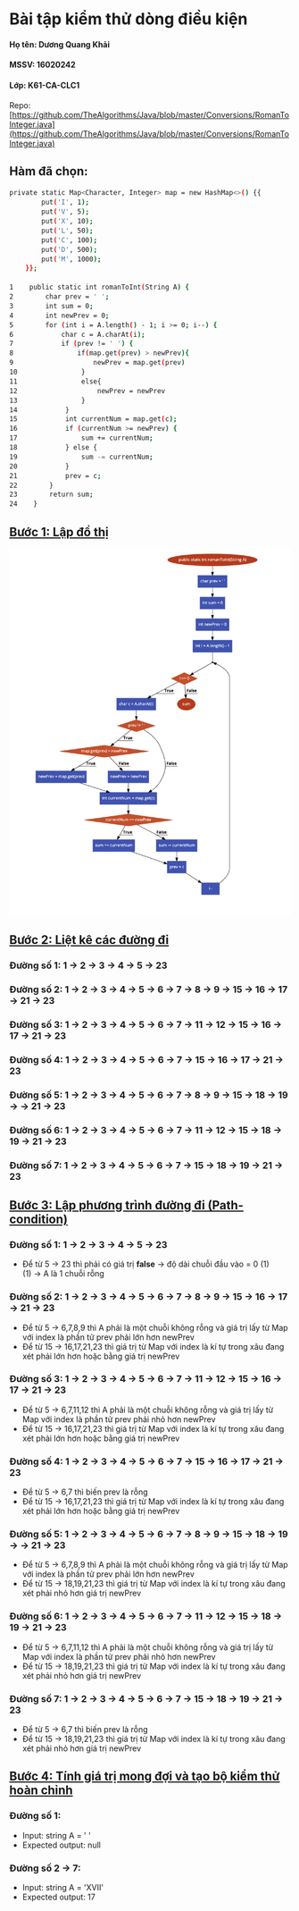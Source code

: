 # Bài tập kiểm thử dòng điều kiện

#### Họ tên: Dương Quang Khải
#### MSSV: 16020242
#### Lớp: K61-CA-CLC1

Repo: [https://github.com/TheAlgorithms/Java/blob/master/Conversions/RomanToInteger.java](https://github.com/TheAlgorithms/Java/blob/master/Conversions/RomanToInteger.java)

## **Hàm đã chọn:**

```sh
private static Map<Character, Integer> map = new HashMap<>() {{
        put('I', 1);
        put('V', 5);
        put('X', 10);
        put('L', 50);
        put('C', 100);
        put('D', 500);
        put('M', 1000);
    }};

1    public static int romanToInt(String A) {
2        char prev = ' ';
3        int sum = 0;
4        int newPrev = 0;
5        for (int i = A.length() - 1; i >= 0; i--) {
6            char c = A.charAt(i);
7            if (prev != ' ') {
8                if(map.get(prev) > newPrev){
9                    newPrev = map.get(prev)
10                }
11                else{
12                    newPrev = newPrev
13                }
14            }
15            int currentNum = map.get(c);
16            if (currentNum >= newPrev) {
17                sum += currentNum;
18            } else {
19                sum -= currentNum;
20            }
21            prev = c;
22        }
23        return sum;
24    }
```

## **<u>Bước 1: Lập đồ thị</u>**

![](flowchart.png)

## **<u>Bước 2: Liệt kê các đường đi</u>**

### **Đường số 1**: 1 &rarr; 2 &rarr; 3 &rarr; 4 &rarr; 5 &rarr; 23

### **Đường số 2**: 1 &rarr; 2 &rarr; 3 &rarr; 4 &rarr; 5 &rarr; 6 &rarr; 7 &rarr; 8 &rarr; 9 &rarr; 15 &rarr; 16 &rarr; 17 &rarr; 21 &rarr; 23

### **Đường số 3**: 1 &rarr; 2 &rarr; 3 &rarr; 4 &rarr; 5 &rarr; 6 &rarr; 7 &rarr; 11 &rarr; 12 &rarr; 15 &rarr; 16 &rarr; 17 &rarr; 21 &rarr; 23

### **Đường số 4**: 1 &rarr; 2 &rarr; 3 &rarr; 4 &rarr; 5 &rarr; 6 &rarr; 7 &rarr; 15 &rarr; 16 &rarr; 17 &rarr; 21 &rarr; 23

### **Đường số 5**: 1 &rarr; 2 &rarr; 3 &rarr; 4 &rarr; 5 &rarr; 6 &rarr; 7 &rarr; 8 &rarr; 9 &rarr; 15 &rarr; 18 &rarr; 19 &rarr; &rarr; 21 &rarr; 23

### **Đường số 6**: 1 &rarr; 2 &rarr; 3 &rarr; 4 &rarr; 5 &rarr; 6 &rarr; 7 &rarr; 11 &rarr; 12 &rarr; 15 &rarr; 18 &rarr; 19 &rarr; 21 &rarr; 23

### **Đường số 7**: 1 &rarr; 2 &rarr; 3 &rarr; 4 &rarr; 5 &rarr; 6 &rarr; 7 &rarr; 15 &rarr; 18 &rarr; 19 &rarr; 21 &rarr; 23 

## **<u>Bước 3: Lập phương trình đường đi (Path-condition)</u>**

### **Đường số 1**: 1 &rarr; 2 &rarr; 3 &rarr; 4 &rarr; 5 &rarr; 23

- Để từ 5 &rarr; 23 thì phải có giá trị **false** &rarr; độ dài chuỗi đầu vào = 0 (1) <br/>
(1) &rarr; A là 1 chuỗi rỗng

### **Đường số 2**: 1 &rarr; 2 &rarr; 3 &rarr; 4 &rarr; 5 &rarr; 6 &rarr; 7 &rarr; 8 &rarr; 9 &rarr; 15 &rarr; 16 &rarr; 17 &rarr; 21 &rarr; 23

- Để từ 5 &rarr; 6,7,8,9 thì A phải là một chuỗi không rỗng và giá trị lấy từ Map với index là phần tử prev phải lớn hơn newPrev
- Để từ 15 &rarr; 16,17,21,23 thì giá trị từ Map với index là kí tự trong xâu đang xét phải lớn hơn hoặc bằng giá trị newPrev

### **Đường số 3**: 1 &rarr; 2 &rarr; 3 &rarr; 4 &rarr; 5 &rarr; 6 &rarr; 7 &rarr; 11 &rarr; 12 &rarr; 15 &rarr; 16 &rarr; 17 &rarr; 21 &rarr; 23

- Để từ 5 &rarr; 6,7,11,12 thì A phải là một chuỗi không rỗng và giá trị lấy từ Map với index là phần tử prev phải nhỏ hơn newPrev
- Để từ 15 &rarr; 16,17,21,23 thì giá trị từ Map với index là kí tự trong xâu đang xét phải lớn hơn hoặc bằng giá trị newPrev

### **Đường số 4**: 1 &rarr; 2 &rarr; 3 &rarr; 4 &rarr; 5 &rarr; 6 &rarr; 7 &rarr; 15 &rarr; 16 &rarr; 17 &rarr; 21 &rarr; 23

- Để từ 5 &rarr; 6,7 thì biến prev là rỗng
- Để từ 15 &rarr; 16,17,21,23 thì giá trị từ Map với index là kí tự trong xâu đang xét phải lớn hơn hoặc bằng giá trị newPrev

### **Đường số 5**: 1 &rarr; 2 &rarr; 3 &rarr; 4 &rarr; 5 &rarr; 6 &rarr; 7 &rarr; 8 &rarr; 9 &rarr; 15 &rarr; 18 &rarr; 19 &rarr; &rarr; 21 &rarr; 23

- Để từ 5 &rarr; 6,7,8,9 thì A phải là một chuỗi không rỗng và giá trị lấy từ Map với index là phần tử prev phải lớn hơn newPrev
- Để từ 15 &rarr; 18,19,21,23 thì giá trị từ Map với index là kí tự trong xâu đang xét phải nhỏ hơn giá trị newPrev

### **Đường số 6**: 1 &rarr; 2 &rarr; 3 &rarr; 4 &rarr; 5 &rarr; 6 &rarr; 7 &rarr; 11 &rarr; 12 &rarr; 15 &rarr; 18 &rarr; 19 &rarr; 21 &rarr; 23

- Để từ 5 &rarr; 6,7,11,12 thì A phải là một chuỗi không rỗng và giá trị lấy từ Map với index là phần tử prev phải nhỏ hơn newPrev
- Để từ 15 &rarr; 18,19,21,23 thì giá trị từ Map với index là kí tự trong xâu đang xét phải nhỏ hơn giá trị newPrev

### **Đường số 7**: 1 &rarr; 2 &rarr; 3 &rarr; 4 &rarr; 5 &rarr; 6 &rarr; 7 &rarr; 15 &rarr; 18 &rarr; 19 &rarr; 21 &rarr; 23 

- Để từ 5 &rarr; 6,7 thì biến prev là rỗng
- Để từ 15 &rarr; 18,19,21,23 thì giá trị từ Map với index là kí tự trong xâu đang xét phải nhỏ hơn giá trị newPrev

## **<u>Bước 4: Tính giá trị mong đợi và tạo bộ kiểm thử hoàn chỉnh</u>**

### **Đường số 1**:
- Input: string A = ' '
- Expected output: null

### **Đường số 2 &rarr; 7**:
- Input: string A = 'XVII'
- Expected output: 17